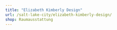 ```yaml
---
title: "Elizabeth Kimberly Design"
url: /salt-lake-city/elizabeth-kimberly-design/
shop: Raumausstattung
---
```

